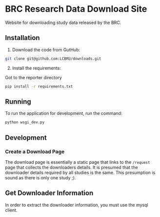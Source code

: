 # BRC Research Data Download Site

Website for downloading study data released by the BRC.

## Installation

1. Download the code from GutHub:

```bash
git clone git@github.com:LCBRU/downloads.git
```

2. Install the requirements:

Got to the reporter directory

```bash
pip install -r requirements.txt
```

## Running

To run the application for development, run the command:

```bash
python wsgi_dev.py
```

## Development

### Create a Download Page

The download page is essentially a static page that links to the
`/request` page that collects the downloaders details.  It is
presumed that the downloader details required by all studies is
the same.  This presumption is sound as there is only one study ;).

## Get Downloader Information

In order to extract the downloader information, you must use the
mysql client.